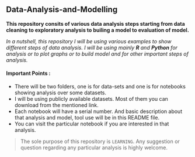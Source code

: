 ## Data-Analysis-and-Modelling

**This repository consits of various data analysis steps starting from data cleaning to exploratory analysis to builing a model to evaluation of model.**

_In a nutshell, this repository I will be using various examples to show different steps of data analysis. I will be using mainly **R** and **Python** for analysis or to plot graphs or to build model and for other important steps of analysis._

#### Important Points :
+ There will be two folders, one is for data-sets and one is for notebooks showing analysis over some datasets.
+ I will be using publicly available datasets. Most of them you can download from the mentioned link.
+ Each notebook will have a serial number. And basic description about that analysis and model, tool use will be in this README file.
+ You can visit the particular notebook if you are interested in that analysis.

> The sole purpose of this repository is ```LEARNING```. Any suggestion or question regarding any particular analysis is highly welcome.
